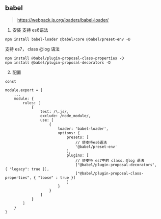 ## babel

> https://webpack.js.org/loaders/babel-loader/

1. 安装
支持 es6语法
```
npm install babel-loader @babel/core @babel/preset-env -D
```

支持 es7， class @log 语法
```
npm install @babel/plugin-proposal-class-properties -D
npm install @babel/plugin-proposal-decorators -D
```

2. 配置

```
const 

module.export = {
	...
	module: {
		rules: [
			{
				test: /\.js/,
				exclude: /node_module/,
				use: [
					{
						loader: 'babel-loader',
						options: {
							presets: [
								// 使支持es6语法
								'@babel/preset-env'
							],
							plugins: [
								// 使支持 es7中的 class，@log 语法
								["@babel/plugin-proposal-decorators", { "legacy": true }],
								["@babel/plugin-proposal-class-properties", { "loose" : true }]
							]
						}
					}
				]
			}
		]
	}
}
```
